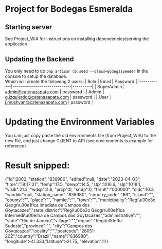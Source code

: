 # Project for Bodegas Esmeralda

## Starting server
See Project_WIA for instructions on installing dependencies/serving the application 

## Updating the Backend
You only need to do `php artisan db:seed --class=BodegasSeeder` in the console to setup the database. </br>
Which will create the following 2 users:
| Role       | Email                        | Password |
|------------|------------------------------|----------|
| SuperAdmin | admin@catenazapata.com       | password |
| Admin      | g.izquierdo@catenazapata.com | password |
| User       | j.mushyan@catenazapata.com   | password |

# Updating the Environment Variables
You can just copy paste the old environments file (from Project_WIA) to the new file, and just change CLIENT to API (see environments.ts.example for reference)


# Result snipped:
{"id":2002,
"station":"836980",
"edited":null,
"date":"2023-04-03",
"time":"18:17:31",
"temp":17.5,
"dewp":14.5,
"stp":1016.6,
"slp":1018.1,
"visib":21.3,
"wdsp":4.6,
"prcp":0,
"sndp":0,
"frshtt":"000000",
"cldc":10.3,
"winddir":null,
"station_name":"836980",
"country_code":"BR",
"island":"",
"county":"",
"place":"",
"hamlet":"",
"town":"",
"municipality":"Regi\u00e3o Geogr\u00e1fica Imediata de Campos dos Goytacazes","state_district":"Regi\u00e3o Geogr\u00e1fica Intermedi\u00e1ria de Campos dos Goytacazes","administrative":"",
"state":"Rio de Janeiro","village":"","region":"Regi\u00e3o Sudeste","province":"",
"city":"Campos dos Goytacazes","locality":"","postcode":"28051-202","country":"Brazil","name":"836980",
"longitude":-41.333,"latitude":-21.75,
"elevation":11}
